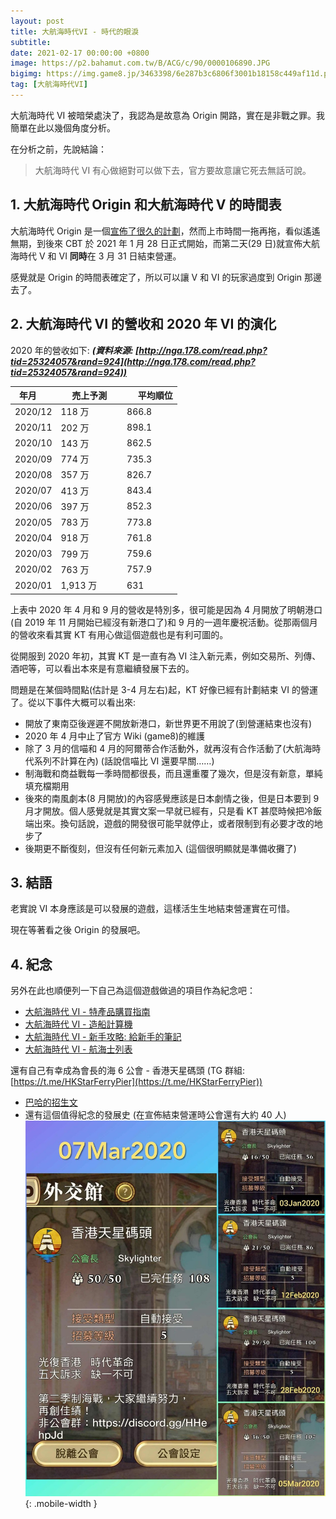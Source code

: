 ```yaml
---
layout: post
title: 大航海時代VI - 時代的眼淚
subtitle:
date: 2021-02-17 00:00:00 +0800
image: https://p2.bahamut.com.tw/B/ACG/c/90/0000106890.JPG
bigimg: https://img.game8.jp/3463398/6e287b3c6806f3001b18158c449af11d.png/thumb
tag: [大航海時代VI]
---
```


大航海時代 VI 被暗榮處決了，我認為是故意為 Origin 開路，實在是非戰之罪。我簡單在此以幾個角度分析。

在分析之前，先說結論：

> 大航海時代 VI 有心做絕對可以做下去，官方要故意讓它死去無話可說。

## 1. 大航海時代 Origin 和大航海時代 V 的時間表

大航海時代 Origin 是一個[宣佈了很久的計劃](https://gnn.gamer.com.tw/detail.php?sn=171899)，然而上市時間一拖再拖，看似遙遙無期，到後來 CBT 於 2021 年 1 月 28 日正式開始，而第二天(29 日)就宣佈大航海時代 V 和 VI **同時**在 3 月 31 日結束營運。

感覺就是 Origin 的時間表確定了，所以可以讓 V 和 VI 的玩家過度到 Origin 那邊去了。

## 2. 大航海時代 VI 的營收和 2020 年 VI 的演化

2020 年的營收如下: **_(資料來源: [http://nga.178.com/read.php?tid=25324057&rand=924](http://nga.178.com/read.php?tid=25324057&rand=924))_**

| 年月    |   売上予測                       |   平均順位 |
| ------- | -------------------------------- | ---------- |
| 2020/12 | 118 万                           | 866.8      |
| 2020/11 | 202 万                           | 898.1      |
| 2020/10 | 143 万                           | 862.5      |
| 2020/09 | <span class="red">774 万</span>  | 735.3      |
| 2020/08 | 357 万                           | 826.7      |
| 2020/07 | 413 万                           | 843.4      |
| 2020/06 | 397 万                           | 852.3      |
| 2020/05 | 783 万                           | 773.8      |
| 2020/04 | <span class="red">918 万 </span> | 761.8      |
| 2020/03 | 799 万                           | 759.6      |
| 2020/02 | 763 万                           | 757.9      |
| 2020/01 | 1,913 万                         | 631        |

上表中 2020 年 4 月和 9 月的營收是特別多，很可能是因為 4 月開放了明朝港口(自 2019 年 11 月開始已經沒有新港口了)和 9 月的一週年慶祝活動。從那兩個月的營收來看其實 KT 有用心做這個遊戲也是有利可圖的。

從開服到 2020 年初，其實 KT 是一直有為 VI 注入新元素，例如交易所、列傳、酒吧等，可以看出本來是有意繼續發展下去的。

問題是在某個時間點(估計是 3-4 月左右)起，KT 好像已經有計劃結束 VI 的營運了。從以下事件大概可以看出來:

- 開放了東南亞後遟遲不開放新港口，新世界更不用說了(到營運結束也沒有)
- 2020 年 4 月中止了官方 Wiki (game8)的維護
- 除了 3 月的信喵和 4 月的阿爾蒂合作活動外，就再沒有合作活動了(大航海時代系列不計算在內) (話說信喵比 VI 還要早關……)
- 制海戰和商益戰每一季時間都很長，而且還重覆了幾次，但是沒有新意，單純填充檔期用
- 後來的南風劇本(8 月開放)的內容感覺應該是日本劇情之後，但是日本要到 9 月才開放。個人感覺就是其實文案一早就已經有，只是看 KT 甚麼時候把冷飯端出來。換句話說，遊戲的開發很可能早就停止，或者限制到有必要才改的地步了
- 後期更不斷復刻，但沒有任何新元素加入 (這個很明顯就是準備收攤了)

## 3. 結語

老實說 VI 本身應該是可以發展的遊戲，這樣活生生地結束營運實在可惜。

現在等著看之後 Origin 的發展吧。

## 4. 紀念

另外在此也順便列一下自己為這個遊戲做過的項目作為紀念吧：

- [大航海時代 VI - 特產品購買指南](https://airtable.com/shr0b3Hz7DAFdGcZy)
- [大航海時代 VI - 造船計算機](https://avin-shum.github.io/uw6-ship-builder)
- [大航海時代 VI - 新手攻略: 給新手的筆記](https://avin-shum.github.io/2020-05-21-unchartered-water-6-tutorial/)
- [大航海時代 VI - 航海士列表](https://avin-shum.github.io/uw6-crew-table)

還有自己有幸成為會長的海 6 公會 - 香港天星碼頭 (TG 群組: [https://t.me/HKStarFerryPier](https://t.me/HKStarFerryPier))

- [巴哈的招生文](https://m.gamer.com.tw/forum/C.php?bsn=37032&snA=640)
- 還有這個值得紀念的發展史 (在宣佈結束營運時公會還有大約 40 人)![香港天星碼頭發展史](../img/life/uw6/hk-star-ferry-pier.jpg){: .mobile-width }
